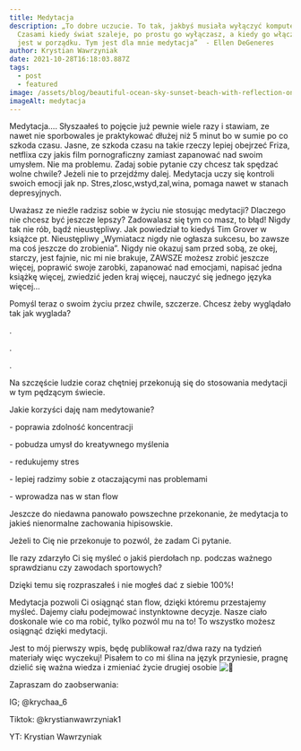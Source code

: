 ```yaml
---
title: Medytacja
description: „To dobre uczucie. To tak, jakbyś musiała wyłączyć komputer...
  Czasami kiedy świat szaleje, po prostu go wyłączasz, a kiedy go włączasz, znów
  jest w porządku. Tym jest dla mnie medytacja”  - Ellen DeGeneres
author: Krystian Wawrzyniak
date: 2021-10-28T16:18:03.887Z
tags:
  - post
  - featured
image: /assets/blog/beautiful-ocean-sky-sunset-beach-with-reflection-on-body-of-water-4k-nature.jpg
imageAlt: medytacja
---
```

<!--StartFragment-->

Medytacja…. Słyszaałeś to pojęcie już pewnie wiele razy i stawiam, ze nawet nie sporbowales je praktykować dłużej niż 5 minut bo w sumie po co szkoda czasu. Jasne, ze szkoda czasu na takie rzeczy lepiej obejrzeć Friza, netflixa czy jakis film pornograficzny zamiast zapanować nad swoim umysłem. Nie ma problemu. Zadaj sobie pytanie czy chcesz tak spędzać wolne chwile? Jeżeli nie to przejdźmy dalej. Medytacja uczy się kontroli swoich emocji jak np. Stres,zlosc,wstyd,zal,wina, pomaga nawet w stanach depresyjnych.

<!--EndFragment-->

<!--StartFragment-->

Uważasz ze nieźle radzisz sobie w życiu nie stosując medytacji? Dlaczego nie chcesz być jeszcze lepszy? Zadowalasz się tym co masz, to błąd! Nigdy tak nie rób, bądź nieustępliwy. Jak powiedział to kiedyś Tim Grover w książce pt. Nieustępliwy „Wymiatacz nigdy nie ogłasza sukcesu, bo zawsze ma coś jeszcze do zrobienia”. Nigdy nie okazuj sam przed sobą, ze okej, starczy, jest fajnie, nic mi nie brakuje, ZAWSZE możesz zrobić jeszcze więcej, poprawić swoje zarobki, zapanować nad emocjami, napisać jedna książkę więcej, zwiedzić jeden kraj więcej, nauczyć się jednego języka więcej…

<!--EndFragment-->

<!--StartFragment-->

Pomyśl teraz o swoim życiu przez chwile, szczerze. Chcesz żeby wyglądało tak jak wyglada?

<!--EndFragment-->

.

.

.

<!--StartFragment-->

Na szczęście ludzie coraz chętniej przekonują się do stosowania medytacji w tym pędzącym świecie.

<!--EndFragment-->

<!--StartFragment-->

Jakie korzyści daję nam medytowanie?

<!--EndFragment-->

<!--StartFragment-->

\- poprawia zdolność koncentracji

\- pobudza umysł do kreatywnego myślenia 

\- redukujemy stres 

\- lepiej radzimy sobie z otaczającymi nas problemami 

\- wprowadza nas w stan flow 

Jeszcze do niedawna panowało powszechne przekonanie, że medytacja to jakieś nienormalne zachowania hipisowskie.

<!--EndFragment-->

<!--StartFragment-->

Jeżeli to Cię nie przekonuje to pozwól, że zadam Ci pytanie.

<!--EndFragment-->



<!--StartFragment-->

Ile razy zdarzyło Ci się myśleć o jakiś pierdołach np. podczas ważnego sprawdzianu czy zawodach sportowych?

<!--EndFragment-->

<!--StartFragment-->

Dzięki temu się rozpraszałeś i nie mogłeś dać z siebie 100%!

<!--EndFragment-->

<!--StartFragment-->

Medytacja pozwoli Ci osiągnąć stan flow, dzięki któremu przestajemy myśleć. Dajemy ciału podejmować instynktowne decyzje. Nasze ciało doskonale wie co ma robić, tylko pozwól mu na to! To wszystko możesz osiągnąć dzięki medytacji.

<!--EndFragment-->

<!--StartFragment-->

Jest to mój pierwszy wpis, będę publikował raz/dwa razy na tydzień materiały więc wyczekuj! Pisałem to co mi ślina na język przyniesie, pragnę dzielić się ważna wiedza i zmieniać życie drugiej osobie ![🙂](https://static.xx.fbcdn.net/images/emoji.php/v9/t4c/1/16/1f642.png)

<!--EndFragment-->

<!--StartFragment-->

Zapraszam do zaobserwania: 

IG; @krychaa_6

 Tiktok: @krystianwawrzyniak1

 YT: Krystian Wawrzyniak

<!--EndFragment-->